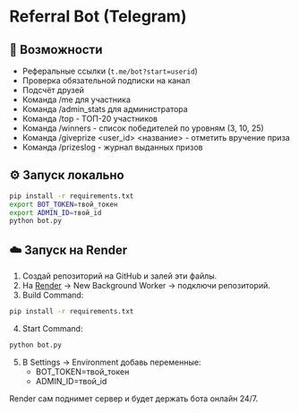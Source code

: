 # Referral Bot (Telegram)

## 🚀 Возможности
- Реферальные ссылки (`t.me/bot?start=userid`)
- Проверка обязательной подписки на канал
- Подсчёт друзей
- Команда /me для участника
- Команда /admin_stats для администратора
- Команда /top - ТОП-20 участников
- Команда /winners - список победителей по уровням (3, 10, 25)
- Команда /giveprize <user_id> <название> - отметить вручение приза
- Команда /prizeslog - журнал выданных призов

## ⚙️ Запуск локально
```bash
pip install -r requirements.txt
export BOT_TOKEN=твой_токен
export ADMIN_ID=твой_id
python bot.py
```

## ☁️ Запуск на Render
1. Создай репозиторий на GitHub и залей эти файлы.
2. На [Render](https://render.com) → New Background Worker → подключи репозиторий.
3. Build Command:
```bash
pip install -r requirements.txt
```
4. Start Command:
```bash
python bot.py
```
5. В Settings → Environment добавь переменные:
   - BOT_TOKEN=твой_токен
   - ADMIN_ID=твой_id

Render сам поднимет сервер и будет держать бота онлайн 24/7.
